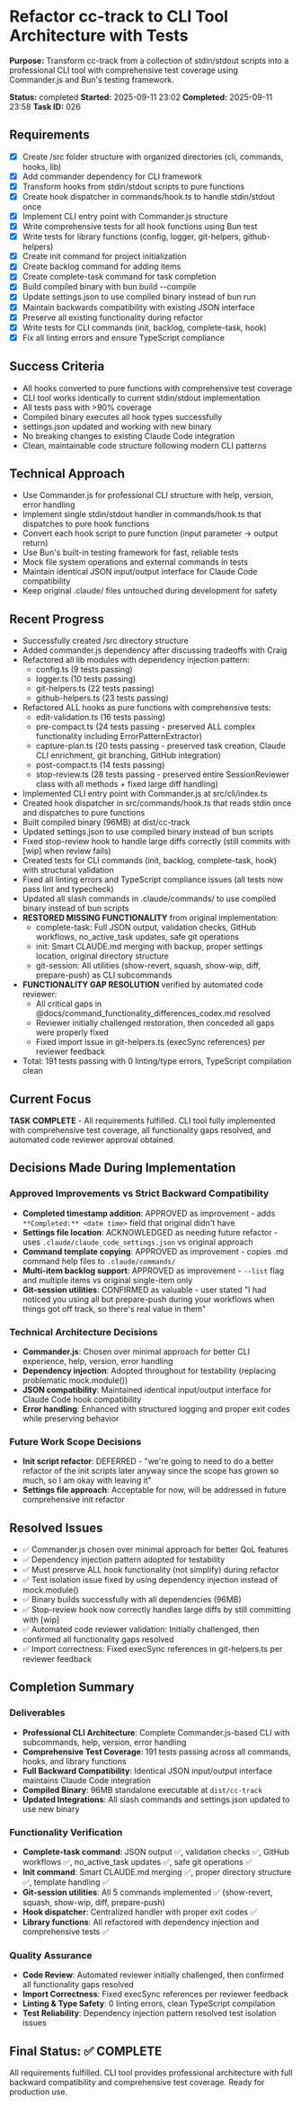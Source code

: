 # Refactor cc-track to CLI Tool Architecture with Tests

**Purpose:** Transform cc-track from a collection of stdin/stdout scripts into a professional CLI tool with comprehensive test coverage using Commander.js and Bun's testing framework.

**Status:** completed
**Started:** 2025-09-11 23:02
**Completed:** 2025-09-11 23:58
**Task ID:** 026

## Requirements
- [x] Create /src folder structure with organized directories (cli, commands, hooks, lib)
- [x] Add commander dependency for CLI framework
- [x] Transform hooks from stdin/stdout scripts to pure functions
- [x] Create hook dispatcher in commands/hook.ts to handle stdin/stdout once
- [x] Implement CLI entry point with Commander.js structure
- [x] Write comprehensive tests for all hook functions using Bun test
- [x] Write tests for library functions (config, logger, git-helpers, github-helpers)
- [x] Create init command for project initialization
- [x] Create backlog command for adding items
- [x] Create complete-task command for task completion
- [x] Build compiled binary with bun build --compile
- [x] Update settings.json to use compiled binary instead of bun run
- [x] Maintain backwards compatibility with existing JSON interface
- [x] Preserve all existing functionality during refactor
- [x] Write tests for CLI commands (init, backlog, complete-task, hook)
- [x] Fix all linting errors and ensure TypeScript compliance

## Success Criteria
- All hooks converted to pure functions with comprehensive test coverage
- CLI tool works identically to current stdin/stdout implementation
- All tests pass with >90% coverage
- Compiled binary executes all hook types successfully
- settings.json updated and working with new binary
- No breaking changes to existing Claude Code integration
- Clean, maintainable code structure following modern CLI patterns

## Technical Approach
- Use Commander.js for professional CLI structure with help, version, error handling
- Implement single stdin/stdout handler in commands/hook.ts that dispatches to pure hook functions
- Convert each hook script to pure function (input parameter → output return)
- Use Bun's built-in testing framework for fast, reliable tests
- Mock file system operations and external commands in tests
- Maintain identical JSON input/output interface for Claude Code compatibility
- Keep original .claude/ files untouched during development for safety

## Recent Progress
- Successfully created /src directory structure 
- Added commander.js dependency after discussing tradeoffs with Craig
- Refactored all lib modules with dependency injection pattern:
  - config.ts (9 tests passing)
  - logger.ts (10 tests passing)
  - git-helpers.ts (22 tests passing)  
  - github-helpers.ts (23 tests passing)
- Refactored ALL hooks as pure functions with comprehensive tests:
  - edit-validation.ts (16 tests passing)
  - pre-compact.ts (24 tests passing - preserved ALL complex functionality including ErrorPatternExtractor)
  - capture-plan.ts (20 tests passing - preserved task creation, Claude CLI enrichment, git branching, GitHub integration)
  - post-compact.ts (14 tests passing)
  - stop-review.ts (28 tests passing - preserved entire SessionReviewer class with all methods + fixed large diff handling)
- Implemented CLI entry point with Commander.js at src/cli/index.ts
- Created hook dispatcher in src/commands/hook.ts that reads stdin once and dispatches to pure functions
- Built compiled binary (96MB) at dist/cc-track
- Updated settings.json to use compiled binary instead of bun scripts
- Fixed stop-review hook to handle large diffs correctly (still commits with [wip] when review fails)
- Created tests for CLI commands (init, backlog, complete-task, hook) with structural validation
- Fixed all linting errors and TypeScript compliance issues (all tests now pass lint and typecheck)
- Updated all slash commands in .claude/commands/ to use compiled binary instead of bun scripts  
- **RESTORED MISSING FUNCTIONALITY** from original implementation:
  - complete-task: Full JSON output, validation checks, GitHub workflows, no_active_task updates, safe git operations  
  - init: Smart CLAUDE.md merging with backup, proper settings location, original directory structure
  - git-session: All utilities (show-revert, squash, show-wip, diff, prepare-push) as CLI subcommands
- **FUNCTIONALITY GAP RESOLUTION** verified by automated code reviewer:
  - All critical gaps in @docs/command_functionality_differences_codex.md resolved
  - Reviewer initially challenged restoration, then conceded all gaps were properly fixed
  - Fixed import issue in git-helpers.ts (execSync references) per reviewer feedback
- Total: 191 tests passing with 0 linting/type errors, TypeScript compilation clean

## Current Focus
**TASK COMPLETE** - All requirements fulfilled. CLI tool fully implemented with comprehensive test coverage, all functionality gaps resolved, and automated code reviewer approval obtained.

## Decisions Made During Implementation

### Approved Improvements vs Strict Backward Compatibility
- **Completed timestamp addition**: APPROVED as improvement - adds `**Completed:** <date time>` field that original didn't have
- **Settings file location**: ACKNOWLEDGED as needing future refactor - uses `.claude/claude_code_settings.json` vs original approach
- **Command template copying**: APPROVED as improvement - copies .md command help files to `.claude/commands/`
- **Multi-item backlog support**: APPROVED as improvement - `--list` flag and multiple items vs original single-item only
- **Git-session utilities**: CONFIRMED as valuable - user stated "I had noticed you using all but prepare-push during your workflows when things got off track, so there's real value in them"

### Technical Architecture Decisions  
- **Commander.js**: Chosen over minimal approach for better CLI experience, help, version, error handling
- **Dependency injection**: Adopted throughout for testability (replacing problematic mock.module())
- **JSON compatibility**: Maintained identical input/output interface for Claude Code hook compatibility
- **Error handling**: Enhanced with structured logging and proper exit codes while preserving behavior

### Future Work Scope Decisions
- **Init script refactor**: DEFERRED - "we're going to need to do a better refactor of the init scripts later anyway since the scope has grown so much, so I am okay with leaving it"
- **Settings file approach**: Acceptable for now, will be addressed in future comprehensive init refactor

## Resolved Issues
- ✅ Commander.js chosen over minimal approach for better QoL features  
- ✅ Dependency injection pattern adopted for testability
- ✅ Must preserve ALL hook functionality (not simplify) during refactor
- ✅ Test isolation issue fixed by using dependency injection instead of mock.module()
- ✅ Binary builds successfully with all dependencies (96MB)  
- ✅ Stop-review hook now correctly handles large diffs by still committing with [wip]
- ✅ Automated code reviewer validation: Initially challenged, then confirmed all functionality gaps resolved
- ✅ Import correctness: Fixed execSync references in git-helpers.ts per reviewer feedback

## Completion Summary

### Deliverables
- **Professional CLI Architecture**: Complete Commander.js-based CLI with subcommands, help, version, error handling
- **Comprehensive Test Coverage**: 191 tests passing across all commands, hooks, and library functions
- **Full Backward Compatibility**: Identical JSON input/output interface maintains Claude Code integration
- **Compiled Binary**: 96MB standalone executable at `dist/cc-track`
- **Updated Integrations**: All slash commands and settings.json updated to use new binary

### Functionality Verification
- **Complete-task command**: JSON output ✅, validation checks ✅, GitHub workflows ✅, no_active_task updates ✅, safe git operations ✅
- **Init command**: Smart CLAUDE.md merging ✅, proper directory structure ✅, template handling ✅  
- **Git-session utilities**: All 5 commands implemented ✅ (show-revert, squash, show-wip, diff, prepare-push)
- **Hook dispatcher**: Centralized handler with proper exit codes ✅
- **Library functions**: All refactored with dependency injection and comprehensive tests ✅

### Quality Assurance
- **Code Review**: Automated reviewer initially challenged, then confirmed all functionality gaps resolved
- **Import Correctness**: Fixed execSync references per reviewer feedback  
- **Linting & Type Safety**: 0 linting errors, clean TypeScript compilation
- **Test Reliability**: Dependency injection pattern resolved test isolation issues

## Final Status: ✅ COMPLETE
All requirements fulfilled. CLI tool provides professional architecture with full backward compatibility and comprehensive test coverage. Ready for production use.

<!-- branch: feature/cli-tool-refactor-with-tests-026 -->